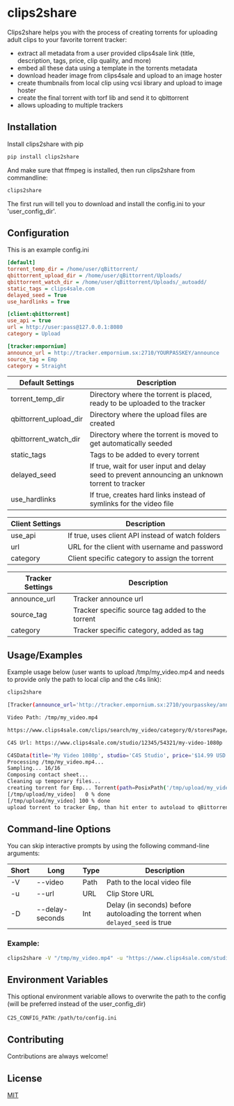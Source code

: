 # clips2share

Clips2share helps you with the process of creating torrents for uploading adult clips to your favorite torrent tracker:

- extract all metadata from a user provided clips4sale link (title, description, tags, price, clip quality, and more)
- embed all these data using a template in the torrents metadata
- download header image from clips4sale and upload to an image hoster 
- create thumbnails from local clip using vcsi library and upload to image hoster 
- create the final torrent with torf lib and send it to qbittorrent 
- allows uploading to multiple trackers

## Installation

Install clips2share with pip

```bash
pip install clips2share
```

And make sure that ffmpeg is installed, then run clips2share from commandline:

```bash
clips2share
```

The first run will tell you to download and install the config.ini to your 'user_config_dir'. 


## Configuration

This is an example config.ini

```ini
[default]
torrent_temp_dir = /home/user/qBittorrent/
qbittorrent_upload_dir = /home/user/qBittorrent/Uploads/
qbittorrent_watch_dir = /home/user/qBittorrent/Uploads/_autoadd/
static_tags = clips4sale.com
delayed_seed = True
use_hardlinks = True

[client:qbittorrent]
use_api = true
url = http://user:pass@127.0.0.1:8080
category = Upload

[tracker:empornium]
announce_url = http://tracker.empornium.sx:2710/YOURPASSKEY/announce
source_tag = Emp
category = Straight
```

| Default Settings       | Description                                                                                     |
|------------------------|-------------------------------------------------------------------------------------------------|
| torrent_temp_dir       | Directory where the torrent is placed, ready to be uploaded to the tracker                      |
| qbittorrent_upload_dir | Directory where the upload files are created                                                    |
| qbittorrent_watch_dir  | Directory where the torrent is moved to get automatically seeded                                |
| static_tags            | Tags to be added to every torrent                                                               |
| delayed_seed           | If true, wait for user input and delay seed to prevent announcing an unknown torrent to tracker |
| use_hardlinks          | If true, creates hard links instead of symlinks for the video file                              |

| Client Settings  | Description                                      |
|------------------|--------------------------------------------------|
| use_api          | If true, uses client API instead of watch folders|
| url              | URL for the client with username and password    |
| category         | Client specific category to assign the torrent   |

| Tracker Settings | Description                                      |
|------------------|--------------------------------------------------|
| announce_url     | Tracker announce url                             |
| source_tag       | Tracker specific source tag added to the torrent |
| category         | Tracker specific category, added as tag          |


## Usage/Examples
Example usage below (user wants to upload /tmp/my_video.mp4 and needs to provide only the path to local clip and the c4s link):

```bash
clips2share

[Tracker(announce_url='http://tracker.empornium.sx:2710/yourpasskey/announce', category='Straight', source_tag='Emp')]

Video Path: /tmp/my_video.mp4

https://www.clips4sale.com/clips/search/my_video/category/0/storesPage/1/clipsPage/1

C4S Url: https://www.clips4sale.com/studio/12345/54321/my-video-1080p

C4SData(title='My Video 1080p', studio='C4S Studio', price='$14.99 USD', date='3/1/25 1:23 AM', duration='15 min', size='1693 MB', format='mp4', resolution='1080p', description='The C4S Clip Description', category='POV', related_categories=['Glove', 'Leather Gloves', 'Play'], keywords=['Straight', 'POV'], url='https://www.clips4sale.com/studio/12345/54321/my-video-1080p', image_url='https://imagecdn.clips4sale.com/accounts123/54321/clip_images/previewlg_12345.jpg')
Processing /tmp/my_video.mp4...
Sampling... 16/16
Composing contact sheet...
Cleaning up temporary files...
creating torrent for Emp... Torrent(path=PosixPath('/tmp/upload/my_video'), name='My Video 1080p', trackers=[['http://tracker.empornium.sx:2710/yourpasskey/announce']], private=True, source='Emp', piece_size=2097152)
[/tmp/upload/my_video]   0 % done
[/tmp/upload/my_video] 100 % done
upload torrent to tracker Emp, than hit enter to autoload to qBittorrent...
```

## Command-line Options

You can skip interactive prompts by using the following command-line arguments:

| Short | Long            | Type | Description                                                                   |
|-------|-----------------|------|-------------------------------------------------------------------------------|
| -V    | --video         | Path | Path to the local video file                                                  |
| -u    | --url           | URL  | Clip Store URL                                                                |
| -D    | --delay-seconds | Int  | Delay (in seconds) before autoloading the torrent when `delayed_seed` is true |

### Example:
```bash
clips2share -V "/tmp/my_video.mp4" -u "https://www.clips4sale.com/studio/12345/54321/my-video-1080p" -D 300
```

## Environment Variables

This optional environment variable allows to overwrite the path to the config (will be preferred instead of the user_config_dir)

`C2S_CONFIG_PATH`: `/path/to/config.ini`



## Contributing

Contributions are always welcome!


## License

[MIT](https://choosealicense.com/licenses/mit/)


